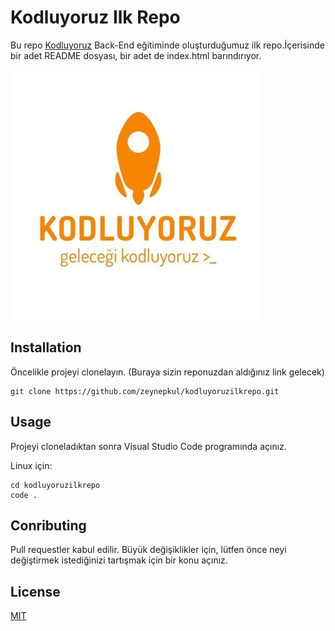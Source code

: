 # Kodluyoruz Ilk Repo

Bu repo [Kodluyoruz](https://www.kodluyoruz.org/) Back-End eğitiminde oluşturduğumuz ilk repo.İçerisinde bir adet README dosyası, bir adet de index.html barındırıyor.

![Kodluyoruz Logo](https://raw.githubusercontent.com/Kodluyoruz/taskforce/git/git/markdown-nedir-nasil-kullaniriz-/figures/kodluyoruz_logo.jpg)

## Installation

Öncelikle projeyi clonelayın. (Buraya sizin reponuzdan aldığınız link gelecek)

```git
git clone https://github.com/zeynepkul/kodluyoruzilkrepo.git
```

## Usage

Projeyi cloneladıktan sonra Visual Studio Code programında açınız.

Linux için:

```git
cd kodluyoruzilkrepo
code .
```

## Conributing

Pull requestler kabul edilir. Büyük değişiklikler için, lütfen önce neyi değiştirmek istediğinizi tartışmak için bir konu açınız.

## License

[MIT](https://choosealicense.com/licenses/mit/)
